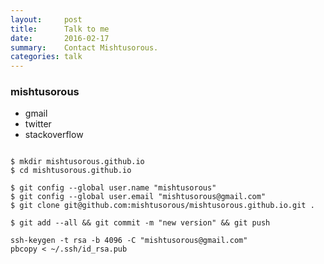```yaml
---
layout:     post
title:      Talk to me
date:       2016-02-17
summary:    Contact Mishtusorous.
categories: talk
---
```




### mishtusorous    

  * gmail 
  * twitter 
  * stackoverflow

  


```

$ mkdir mishtusorous.github.io
$ cd mishtusorous.github.io

$ git config --global user.name "mishtusorous"
$ git config --global user.email "mishtusorous@gmail.com"
$ git clone git@github.com:mishtusorous/mishtusorous.github.io.git .

$ git add --all && git commit -m "new version" && git push 

```

```
ssh-keygen -t rsa -b 4096 -C "mishtusorous@gmail.com"
pbcopy < ~/.ssh/id_rsa.pub
```
  
